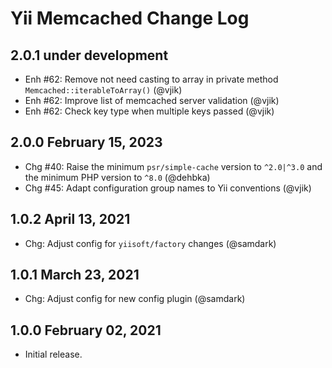 # Yii Memcached Change Log

## 2.0.1 under development

- Enh #62: Remove not need casting to array in private method `Memcached::iterableToArray()` (@vjik)
- Enh #62: Improve list of memcached server validation (@vjik) 
- Enh #62: Check key type when multiple keys passed (@vjik) 

## 2.0.0 February 15, 2023

- Chg #40: Raise the minimum `psr/simple-cache` version to `^2.0|^3.0` and the minimum PHP version to `^8.0` (@dehbka)
- Chg #45: Adapt configuration group names to Yii conventions (@vjik)

## 1.0.2 April 13, 2021

- Chg: Adjust config for `yiisoft/factory` changes (@samdark)

## 1.0.1 March 23, 2021

- Chg: Adjust config for new config plugin (@samdark)

## 1.0.0 February 02, 2021

- Initial release.
